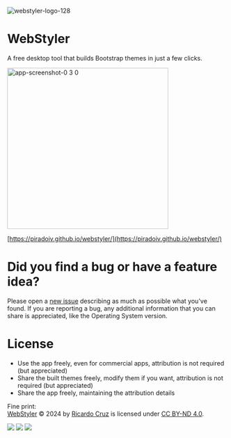 ![webstyler-logo-128](https://github.com/user-attachments/assets/89b2fe2a-fa10-43e7-973e-6bd883ae918f)

# WebStyler

A free desktop tool that builds Bootstrap themes in just a few clicks.

<a href="https://piradoiv.github.io/webstyler/" target="_blank"><img width="370" alt="app-screenshot-0 3 0" src="https://github.com/user-attachments/assets/ee3da3e8-1d0a-4f40-82e4-11f0b62a353a"></a>

[https://piradoiv.github.io/webstyler/](https://piradoiv.github.io/webstyler/)

# Did you find a bug or have a feature idea?

Please open a [new issue](https://github.com/piradoiv/webstyler-releases/issues) describing as much as possible what you've found. If you are reporting a bug, any additional information that you can share is appreciated, like the Operating System version.

# License

- Use the app freely, even for commercial apps, attribution is not required (but appreciated)
- Share the built themes freely, modify them if you want, attribution is not required (but appreciated)
- Share the app freely, maintaining the attribution details

Fine print:    
[WebStyler](https://piradoiv.github.io/webstyler/) © 2024 by [Ricardo Cruz](https://github.com/piradoiv/) is licensed under [CC BY-ND 4.0](https://creativecommons.org/licenses/by-nd/4.0/legalcode.en).    

<img src="https://mirrors.creativecommons.org/presskit/icons/cc.svg" /> <img src="https://mirrors.creativecommons.org/presskit/icons/by.svg" /> <img src="https://mirrors.creativecommons.org/presskit/icons/nd.svg" />
